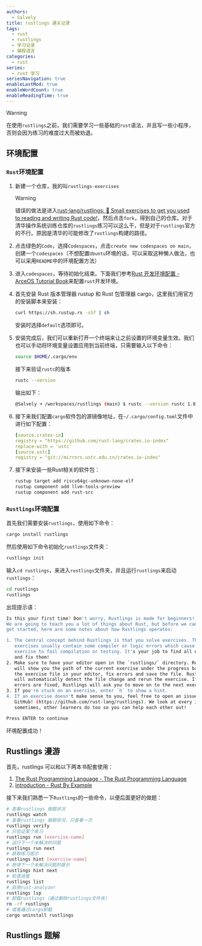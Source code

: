 ```yaml
---
authors:
  - Salvely
title: rustlings 通关记录
tags:
  - rust
  - rustlings
  - 学习记录
  - 编程语言
categories:
  - rust
series:
  - rust 学习
seriesNavigation: true
enableLastMod: true
enableWordCount: true
enableReadingTime: true
---
```


> [!WARNING]
>
> 在使用`rustlings`之前，我们需要学习一些基础的`rust`语法，并且写一些小程序，否则会因为练习的难度过大而被劝退。

## 环境配置

### `Rust`环境配置

1. 新建一个仓库，我的叫`rustlings-exercises`

	> [!WARNING]
	>
	> 错误的做法是进入[rust-lang/rustlings: :crab: Small exercises to get you used to reading and writing Rust code!](https://github.com/rust-lang/rustlings)，然后点击`fork`，得到自己的仓库。对于清华操作系统训练仓库的`rustlings`练习可以这么干，但是对于`rustlings`官方的不行。原因是清华的可能修改了`rustlings`构建的路径。

2. 点击绿色的`Code`，选择`Codespaces`，点击`create new codespaces on main`，创建一个`codespaces`（不想配置`Ubuntu`环境的话，可以采取这种懒人做法，也可以采用`README`中的环境配置方法）
3. 进入`codespaces`，等待初始化结束。下面我们参考[Rust 开发环境配置 - ArceOS Tutorial Book](https://rcore-os.cn/arceos-tutorial-book/ch01-02.html)来配置`rust`开发环境。
4. 首先安装 Rust 版本管理器 rustup 和 Rust 包管理器 cargo，这里我们用官方的安装脚本来安装：

	```bash
	curl https://sh.rustup.rs -sSf | sh
	```

	安装时选择`default`选项即可。

5. 安装完成后，我们可以重新打开一个终端来让之前设置的环境变量生效。我们也可以手动将环境变量设置应用到当前终端，只需要输入以下命令：

	```bash
	source $HOME/.cargo/env
	```

	接下来验证`rustc`的版本

	```bash
	rustc --version
	```

   输出如下：

   ```bash
   @Salvely ➜ /workspaces/rustlings (main) $ rustc --version rustc 1.82.0 (f6e511eec 2024-10-15)
    ```

6. 接下来我们配置`cargo`软件包的源镜像地址，在`~/.cargo/config.toml`文件中进行如下配置：

	```yaml
	[source.crates-io]
	registry = "https://github.com/rust-lang/crates.io-index"
	replace-with = 'ustc'
	[source.ustc]
	registry = "git://mirrors.ustc.edu.cn/crates.io-index"
	```

7. 接下来安装一些Rust相关的软件包：

	```bash
	rustup target add riscv64gc-unknown-none-elf
	rustup component add llvm-tools-preview
	rustup component add rust-src
	```

### `Rustlings`环境配置

首先我们需要安装`rustlings`，使用如下命令：

```bash
cargo install rustlings
```

然后使用如下命令初始化`rustlings`文件夹：

```bash
rustlings init
```

输入`cd rustlings`，来进入`rustlings`文件夹，并且运行`rustlings`来启动`rustlings`：

```bash
cd rustlings
rustlings
```

出现提示语：

```bash
Is this your first time? Don't worry, Rustlings is made for beginners!
We are going to teach you a lot of things about Rust, but before we can
get started, here are some notes about how Rustlings operates:

1. The central concept behind Rustlings is that you solve exercises. These
   exercises usually contain some compiler or logic errors which cause the
   exercise to fail compilation or testing. It's your job to find all errors
   and fix them!
2. Make sure to have your editor open in the `rustlings/` directory. Rustlings
   will show you the path of the current exercise under the progress bar. Open
   the exercise file in your editor, fix errors and save the file. Rustlings
   will automatically detect the file change and rerun the exercise. If all
   errors are fixed, Rustlings will ask you to move on to the next exercise.
3. If you're stuck on an exercise, enter `h` to show a hint.
4. If an exercise doesn't make sense to you, feel free to open an issue on
   GitHub! (https://github.com/rust-lang/rustlings). We look at every issue, and
   sometimes, other learners do too so you can help each other out!

Press ENTER to continue 
```

环境配置成功！

## Rustlings 漫游

首先，rustlings 可以和以下两本书配套使用：

1. [The Rust Programming Language - The Rust Programming Language](https://doc.rust-lang.org/book/)
2. [Introduction - Rust By Example](https://doc.rust-lang.org/rust-by-example/)

接下来我们熟悉一下`Rustlings`的一些命令，以便后面更好的做题：

```bash
# 查看rustlings 做题状况
rustlings watch
# 查看rustlings 做题状况，只查看一次
rustlings verify
# 只验证某个练习
rustlings run [exercise-name]
# 运行下一个未解决的问题
rustlings run next
# 获取练习提示
rustlings hint [exercise-name]
# 获得下一个未解决问题的提示
rustlings hint next
# 检查进度
rustlings list
# 启用rust-analyzer
rustlings lsp
# 卸载rustlings（通过删除rustlings文件夹）
rm -rf rustlings
# 或者通过cargo卸载
cargo uninstall rustlings
```

## Rustlings 题解
